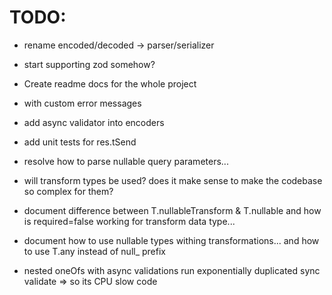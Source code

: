 # TODO:

- rename encoded/decoded -> parser/serializer
- start supporting zod somehow?

- Create readme docs for the whole project
- with custom error messages
- add async validator into encoders
- add unit tests for res.tSend
- resolve how to parse nullable query parameters...
- will transform types be used? does it make sense to make the codebase so complex for them?
- document difference between T.nullableTransform & T.nullable and how is required=false working for transform data type...
- document how to use nullable types withing transformations... and how to use T.any instead of null\_ prefix
- nested oneOfs with async validations run exponentially duplicated sync validate => so its CPU slow code
